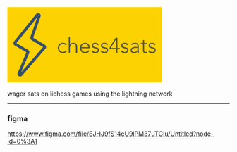 <img src="static/logo-with-background.svg" width="350"/>

wager sats on lichess games using the lightning network

---

### figma
<https://www.figma.com/file/EJHJ9fS14eU9lPM37uTGIu/Untitled?node-id=0%3A1>

